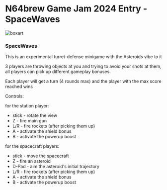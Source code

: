 # N64brew Game Jam 2024 Entry - SpaceWaves

![boxart](https://github.com/user-attachments/assets/50a28a3e-2734-4f4c-9bd0-15fcf4a895d2)

### SpaceWaves

This is an experimental turret-defense minigame with the Asteroids vibe to it

3 players are throwing objects at you and trying to avoid your shots at them, all players can pick up different gameplay bonuses

Each player will get a turn (4 rounds max) and the player with the max score reached wins

Controls:

for the station player:
  * stick - rotate the view
  * Z - fire main gun
  * L/R - fire rockets (after picking them up)
  * A - activate the shield bonus
  * B - activate the powerup boost

for the spacecraft players:
  * stick - move the spacecraft
  * Z - fire an asteroid
  * D-Pad - aim the asteroid's initial trajectory
  * L/R - fire rockets (after picking them up)
  * A - activate the shield bonus
  * B - activate the powerup boost
